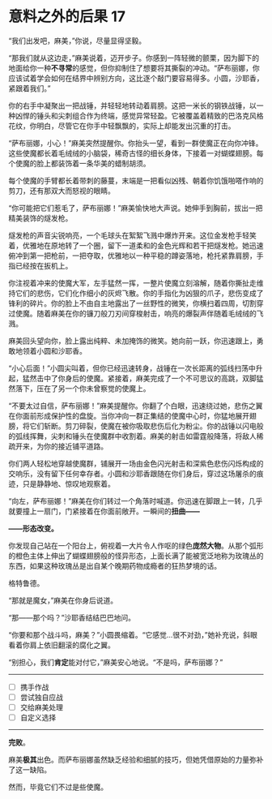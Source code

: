 # 意料之外的后果 17

“我们出发吧，麻美，”你说，尽量显得坚毅。

“那我们就从这边走，”麻美说着，迈开步子。你感到一阵轻微的颤栗，因为脚下的地面给你一种**不寻常**的感觉，但你抑制住了想要将其撕裂的冲动。“萨布丽娜，你应该试着学会如何在结界中辨别方向，这比逐个敲门要容易得多。小圆，沙耶香，紧跟着我们。”

你的右手中凝聚出一把战锤，并轻轻地转动着肩膀。这把一米长的钢铁战锤，以一种凶悍的锤头和尖刺组合作为终端，感觉异常轻盈。它被覆盖着精致的巴洛克风格花纹，你明白，尽管它在你手中轻飘飘的，实际上却能发出沉重的打击。

“萨布丽娜，小心！”麻美突然提醒你。你抬头一望，看到一群使魔正在向你冲锋。这些使魔都长着毛绒绒的小脑袋，稀奇古怪的细长身体，下接着一对蝴蝶翅膀。每个使魔的脸上都装饰着一条华美的蜡制胡须。

每个使魔的手臂都长着带刺的藤蔓，末端是一把看似凶残、朝着你饥饿啪嗒作响的剪刀，还有那双大而怒视的眼睛。

“你可能把它们惹毛了，萨布丽娜！”麻美愉快地大声说。她伸手到胸前，拔出一把精美装饰的燧发枪。

燧发枪的声音尖锐响亮，一个毛球头在絮絮飞溅中爆炸开来。这位金发枪手轻笑着，优雅地在原地转了一个圈，留下一道柔和的金色光辉和若干把燧发枪。她迅速俯冲到第一把枪前，一把夺取，优雅地以一种平稳的蹲姿落地，枪托紧靠肩膀，手指已经按在扳机上。

你注视着冲来的使魔大军，左手猛然一挥，一整片使魔立刻溶解，随着你撕扯走维持它们的悲伤，它们化作细小的灰烬飞散。你的手指化为凶狠的爪子，悲伤变成了锋利的碎片。你的脸上不由自主地露出了一丝野性的微笑，你横扫着四周，切割穿过使魔。随着麻美在你的镰刀般刀刃间穿梭射击，响亮的爆裂声伴随着毛绒绒的飞溅。

麻美回头望向你，脸上露出纯粹、未加掩饰的微笑。她向前一跃，你迅速跟上，勇敢地领着小圆和沙耶香。

“小心后面！”小圆尖叫着，但你已经迅速转身，战锤在一次长距离的弧线扫荡中升起，猛然击中了你身后的使魔。紧接着，麻美完成了一个不可思议的高跳，双脚猛然落下，压在了另一个你未曾察觉的使魔上。

“不要太过自信，萨布丽娜！”麻美提醒你。你翻了个白眼，迅速绕过她，悲伤之翼在你面前形成保护性的盘旋。当你冲向一群正集结的使魔中心时，你猛地展开翅膀，将它们斩断。剪刀碎裂，使魔在被你吸取悲伤后化为粉尘。你的战锤以闪电般的弧线挥舞，尖刺和锤头在使魔群中收割着。麻美的射击如雷霆般降落，将敌人稀疏开来，为你的接近铺平道路。

你们两人轻松地穿越使魔群，铺展开一场由金色闪光射击和深紫色悲伤闪烁构成的交响乐，没有留下任何幸存者。小圆和沙耶香跟随在你们身后，穿过这场屠杀的痕迹，只是静静地、惊叹地观察着。

“向左，萨布丽娜！”麻美在你们转过一个角落时喊道。你迅速在脚跟上一转，几乎就要撞上一扇门，门紧接着在你面前敞开。一瞬间的**扭曲——**

**——形态改变。**

你发现自己站在一个阳台上，俯视着一大片令人作呕的绿色**庞然大物**。从那个弧形的橙色主体上伸出了蝴蝶翅膀般的怪异形态，上面长满了能被宽泛地称为玫瑰丛的东西，如果这种玫瑰丛是出自某个晚期药物成瘾者的狂热梦境的话。

格特鲁德。

“那就是魔女，”麻美在你身后说道。

“那——那个吗？”沙耶香结结巴巴地问。

“你要和那个战斗吗，麻美？”小圆畏缩着。“它感觉...很不对劲，”她补充说，斜眼看着你肩上依旧翻滚的腐化之翼。

“别担心，我们**肯定**能对付它，”麻美安心地说。“不是吗，萨布丽娜？”

---

- [ ] 携手作战
- [ ] 尝试独自应战
- [ ] 交给麻美处理
- [ ] 自定义选择

---

**完败**。

麻美**极其**出色。而萨布丽娜虽然缺乏经验和细腻的技巧，但她凭借原始的力量弥补了这一缺陷。

然而，毕竟它们不过是些使魔。
